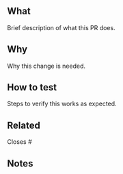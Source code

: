 ## What

Brief description of what this PR does.

## Why

Why this change is needed.

## How to test

Steps to verify this works as expected.

## Related

Closes #

## Notes

<!-- Any additional context, breaking changes, or considerations -->
